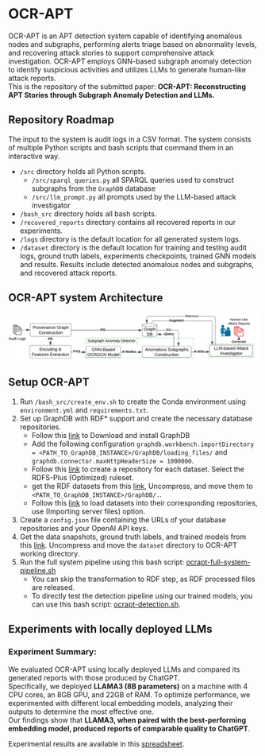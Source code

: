 # OCR-APT
OCR-APT is an APT detection system capable of identifying anomalous nodes and subgraphs, performing alerts triage based on abnormality levels, and recovering attack stories to support comprehensive attack investigation.
OCR-APT employs GNN-based subgraph anomaly detection to identify suspicious activities and utilizes LLMs to generate human-like attack reports.  
This is the repository of the submitted paper: **OCR-APT: Reconstructing APT Stories through Subgraph Anomaly Detection and LLMs.**

## Repository Roadmap
The input to the system is audit logs in a CSV format.
The system consists of multiple Python scripts and bash scripts that command them in an interactive way.
- `/src` directory holds all Python scripts.
  - `/src/sparql_queries.py` all SPARQL queries used to construct subgraphs from the `GraphDB` database 
  - `/src/llm_prompt.py` all prompts used by the LLM-based attack investigator  
- `/bash_src` directory holds all bash scripts.
- `/recovered_reports` directory contains all recovered reports in our experiments.
- `/logs` directory is the default location for all generated system logs.
- `/dataset` directory is the default location for training and testing audit logs, ground truth labels, experiments checkpoints, trained GNN models and results. Results include detected anomalous nodes and subgraphs, and recovered attack reports.

## OCR-APT system Architecture 
![System Architecture](OCR-APT-system.png)


## Setup OCR-APT 
1. Run `/bash_src/create_env.sh` to create the Conda environment using `environment.yml` and `requirements.txt`. 
2. Set up GraphDB with RDF* support and create the necessary database repositories.
    - Follow this [link](https://graphdb.ontotext.com/documentation/11.0/graphdb-desktop-installation.html) to Download and install GraphDB 
    - Add the following configuration `graphdb.workbench.importDirectory = <PATH_TO_GraphDB_INSTANCE>/GraphDB/loading_files/` and `graphdb.connector.maxHttpHeaderSize = 1000000`.
    - Follow this [link](https://graphdb.ontotext.com/documentation/11.0/creating-a-repository.html) to create a repository for each dataset. Select the RDFS-Plus (Optimized) ruleset.  
    - get the RDF datasets from this [link](), Uncompress, and move them to `<PATH_TO_GraphDB_INSTANCE>/GraphDB/.`.
    - Follow this [link](https://graphdb.ontotext.com/documentation/11.0/loading-data-using-the-workbench.html) to load datasets into their corresponding repositories, use (Importing server files) option. 
3. Create a `config.json` file containing the URLs of your database repositories and your OpenAI API keys. 
4. Get the data snapshots, ground truth labels, and trained models from this [link](). Uncompress and move the `dataset` directory to OCR-APT working directory.
5. Run the full system pipeline using this bash script: [ocrapt-full-system-pipeline.sh](bash_src/ocrapt-full-system-pipeline.sh)
   - You can skip the transformation to RDF step, as RDF processed files are released.
   - To directly test the detection pipeline using our trained models, you can use this bash script: [ocrapt-detection.sh](bash_src/ocrapt-detection.sh).

## Experiments with locally deployed LLMs
### Experiment Summary: 
We evaluated OCR-APT using locally deployed LLMs and compared its generated reports with those produced by ChatGPT.  
Specifically, we deployed **LLAMA3 (8B parameters)** on a machine with 4 CPU cores, an 8GB GPU, and 22GB of RAM. To optimize performance, we experimented with different local embedding models, analyzing their outputs to determine the most effective one.  
Our findings show that **LLAMA3, when paired with the best-performing embedding model, produced reports of comparable quality to ChatGPT**.  

Experimental results are available in this [spreadsheet](Experiments_with_locally_deployed_LLMs.xlsx).  
